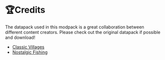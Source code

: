 # 🏆Credits
The datapack used in this modpack is a great collaboration between different content creators. Please check out the original datapack if possible and download!
- [Classic Villages](https://www.planetminecraft.com/data-pack/classic-villages/)
- [Nostalgic Fishing](https://modrinth.com/datapack/nostalgic-fishing)